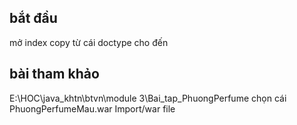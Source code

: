 ## bắt đầu
mở index copy từ cái doctype cho đến

## bài tham khảo
E:\HOC\java_khtn\btvn\module 3\Bai_tap_PhuongPerfume chọn cái PhuongPerfumeMau.war
Import/war file